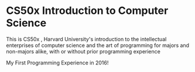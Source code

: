 # CS50x Introduction to Computer Science

This is CS50x , Harvard University's introduction to the intellectual enterprises of computer science and the art of programming for majors and non-majors alike, with or without prior programming experience

My First Programming Experience in 2016!

